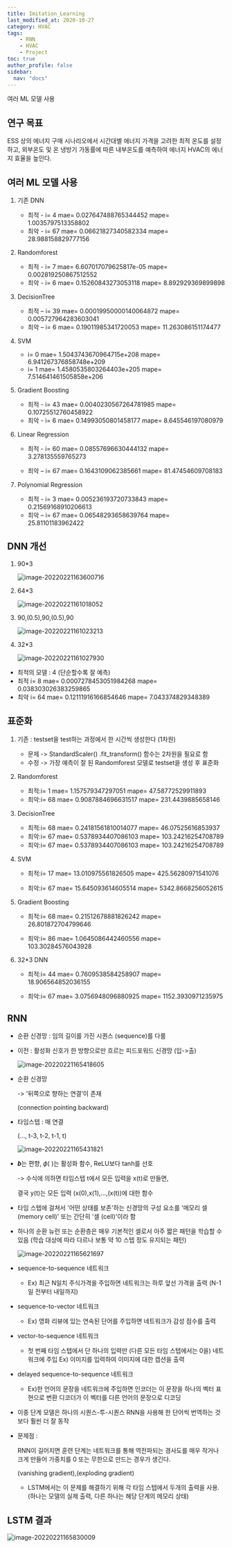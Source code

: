 ```yaml
---
title: Imitation_Learning
last_modified_at: 2020-10-27
category: HVAC
tags:
    - RNN
    - HVAC
    - Project
toc: true
author_profile: false
sidebar:
  nav: "docs"
---
```




여러 ML 모델 사용



## 연구 목표

ESS 상의 에너지 구매 시나리오에서 시간대별 에너지 가격을 고려한 최적 온도를 설정하고, 외부온도 및 온 냉방기 가동률에 따른 내부온도를 예측하여 에너지 HVAC의 에너지 효율을 높인다.

## 여러 ML 모델 사용

1. 기존 DNN

   - 최적 - i= 4 mae= 0.027647488765344452 mape= 1.0035797513358802
   - 최악 - i= 67 mae= 0.06621827340582334 mape= 28.988158829777156

2. Randomforest

   - 최적 - i= 7 mae= 6.607017079625817e-05 mape= 0.002819250867512552
   - 최악 - i= 6 mae= 0.15260843273053118 mape= 8.892929369899898

3. DecisionTree

   - 최적 – i= 39 mae= 0.00019950000140064872 mape= 0.005727964283603041
   - 최악 – i= 6 mae= 0.19011985341720053 mape= 11.263086151174477

4. SVM

   - i= 0 mae= 1.5043743670964715e+208 mape= 6.941267376858748e+209
   - i= 1 mae= 1.4580535803264403e+205 mape= 7.514641461505858e+206

5. Gradient Boosting 

   - 최적 - i= 43 mae= 0.0040230567264781985 mape= 0.10725512760458922
   - 최악 - i= 6 mae= 0.14993050801458177 mape= 8.645546197080979

6. Linear Regression 

   - 최적 - i= 60 mae= 0.08557696630444132 mape= 3.278135559765273

   - 최악 – i= 67 mae= 0.1643109062385661 mape= 81.47454609708183

7. Polynomial Regression

   - 최적 - i= 3 mae= 0.005236193720733843 mape= 0.21569168910206613
   - 최악 – i= 67 mae= 0.06548293658639764 mape= 25.81101183962422

## DNN 개선

1. 90*3

   ![image-20220221163600716](../../assets/images/2022-02-21-HVAC/image-20220221163600716.png)

2. 64*3

   ![image-20220221161018052](../../assets/images/2022-02-21-HVAC/image-20220221161018052.png)

3. 90,(0.5),90,(0.5),90

   ![image-20220221161023213](../../assets/images/2022-02-21-HVAC/image-20220221161023213.png)

4. 32*3

   ![image-20220221161027930](../../assets/images/2022-02-21-HVAC/image-20220221161027930.png)


- 최적의 모델 : 4    (단순할수록 잘 예측)
- 최적 i= 8 mae= 0.0007278453051984268 mape= 0.038303026383259865
- 최악 i= 64 mae= 0.12111916166854646 mape= 7.043374829348389

## 표준화

1. 기존 : testset을 test하는 과정에서 한 시간씩 생성한다 (1차원)

   - 문제 -> StandardScaler() .fit_transform() 함수는 2차원을 필요로 함
   - 수정 -> 가장 예측이 잘 된 Randomforest 모델로 testset을 생성 후 표준화 

2. Randomforest

   - 최적:i= 1 mae= 1.157579347297051 mape= 47.58772529911893
   - 최악:i= 68 mae= 0.9087884696631517 mape= 231.4439885658146

3. DecisionTree

   - 최적:i= 68 mae= 0.24181561810014077 mape= 46.07525616853937
   - 최악:i= 67 mae= 0.5378934407086103 mape= 103.24216254708789
   - 최악:i= 67 mae= 0.5378934407086103 mape= 103.24216254708789

4. SVM

   - 최적:i= 17 mae= 13.010975561826505 mape= 425.56280971541076

   - 최악:i= 67 mae= 15.645093614605514 mape= 5342.8668256052615

5. Gradient Boosting 

   - 최적:i= 68 mae= 0.21512678881826242 mape= 26.801872704799646

   - 최악:i= 86 mae= 1.0645086442460556 mape= 103.30284576043928

6. 32*3 DNN

   - 최적:i= 44 mae= 0.7609538584258907 mape= 18.906564852036155

   - 최악:i= 67 mae= 3.0756948096880925 mape= 1152.3930971235975

## RNN

- 순환 신경망 : 임의 길이를 가진 시퀀스 (sequence)를 다룸

- 이전 : 활성화 신호가 한 방향으로만 흐르는 피드포워드 신경망 (입->출)

  ![image-20220221165418605](../../assets/images/2022-02-21-HVAC/image-20220221165418605.png)

- 순환 신경망 

  -> '뒤쪽으로 향하는 연결’이 존재

   (connection pointing backward)

- 타임스텝 : 매 연결 

  (…, t-3, t-2, t-1, t)

  ![image-20220221165431821](../../assets/images/2022-02-21-HVAC/image-20220221165431821.png)

- 𝒃는 편향, 𝜙( )는 활성화 함수, ReLU보다 tanh를 선호

  -> 수식에 의하면 타임스텝 t에서 모든 입력을 x(t)로 만들면,

   결국 y(t)는 모든 입력 (x(0),x(1),…,(x(t))에 대한 함수

- 타임 스텝에 걸쳐서 '어떤 상태를 보존'하는 신경망의 구성 요소를 '메모리 셀 (memory cell)' 또는 간단히 '셀 (cell)'이라 함

- 하나의 순환 뉴런 또는 순환층은 매우 기본적인 셀로서 아주 짧은 패턴을 학습할 수 있음 (학습 대상에 따라 다르나 보통 약 10 스텝 정도 유지되는 패턴) 

  ![image-20220221165621697](../../assets/images/2022-02-21-HVAC/image-20220221165621697.png)

- sequence-to-sequence 네트워크

  - Ex) 최근 N일치 주식가격을 주입하면 네트워크는 하루 앞선 가격을 출력 (N-1일 전부터 내일까지)

- sequence-to-vector 네트워크
  - Ex) 영화 리뷰에 있는 연속된 단어를 주입하면 네트워크가 감성 점수를 출력 
- vector-to-sequence 네트워크
  - 첫 번째 타임 스텝에서 단 하나의 입력만 (다른 모든 타임 스텝에서는 0을) 네트워크에 주입 Ex) 이미지를 입력하여 이미지에 대한 캡션을 출력
- delayed sequence-to-sequence 네트워크
  - Ex)한 언어의 문장을 네트워크에 주입하면 인코더는 이 문장을 하나의 벡터 표현으로 변환 디코더가 이 벡터를 다른 언어의 문장으로 디코딩

- 이중 단계 모델은 하나의 시퀀스-투-시퀀스 RNN을 사용해 한 단어씩 번역하는 것 보다 훨씬 더 잘 동작

- 문제점 :

  RNN이 길어지면 훈련 단계는 네트워크를 통해 역전파되는 경사도를 매우 작거나 크게 만들어 가중치를 0 또는 무한으로 만드는 경우가 생긴다.

  (vanishing gradient),(exploding gradient)

  - LSTM에서는 이 문제를 해결하기 위해 각 타임 스텝에서 두개의 출력을 사용. (하나는 모델의 실제 출력, 다른 하나는 해당 단계의 메모리 상태)

## LSTM 결과

![image-20220221165830009](../../assets/images/2022-02-21-HVAC/image-20220221165830009.png)



